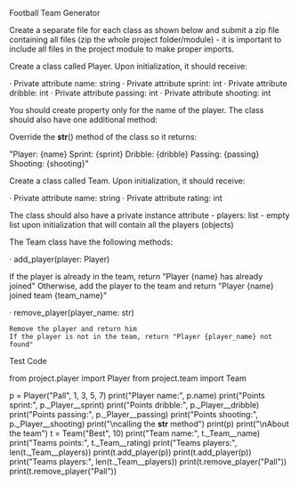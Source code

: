 Football Team Generator

Create a separate file for each class as shown below and submit a zip file containing all files (zip the whole project folder/module) - it is important to include all files in the project module to make proper imports.

Create a class called Player. Upon initialization, it should receive:

· Private attribute name: string
· Private attribute sprint: int
· Private attribute dribble: int
· Private attribute passing: int
· Private attribute shooting: int

You should create property only for the name of the player. The class should also have one additional method:

Override the __str__() method of the class so it returns:

"Player: {name}
Sprint: {sprint}
Dribble: {dribble}
Passing: {passing}
Shooting: {shooting}"

Create a class called Team. Upon initialization, it should receive:

· Private attribute name: string
· Private attribute rating: int

The class should also have a private instance attribute - players: list - empty list upon initialization that will contain all the players (objects)

The Team class have the following methods:

· add_player(player: Player)

   If the player is already in the team, return "Player {name} has already joined"
   Otherwise, add the player to the team and return "Player {name} joined team {team_name}"

· remove_player(player_name: str)

    Remove the player and return him
    If the player is not in the team, return "Player {player_name} not found"



Test Code

from project.player import Player
from project.team import Team

p = Player("Pall", 1, 3, 5, 7)
print("Player name:", p.name)
print("Points sprint:", p._Player__sprint) print("Points dribble:", p._Player__dribble) print("Points passing:", p._Player__passing) print("Points shooting:", p._Player__shooting) print("\ncalling the __str__ method") print(p) print("\nAbout the team") t = Team("Best", 10) print("Team name:", t._Team__name) print("Teams points:", t._Team__rating) print("Teams players:", len(t._Team__players)) print(t.add_player(p)) print(t.add_player(p)) print("Teams players:", len(t._Team__players)) print(t.remove_player("Pall")) print(t.remove_player("Pall"))


